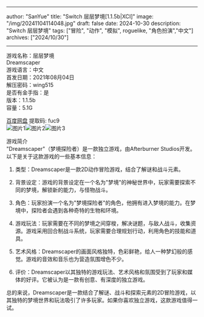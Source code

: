 
---
author: "SanYue"
title: "Switch 层层梦境[1.1.5b|XCI]"
image: "/img/20241104114048.jpg"
draft: false
date: 2024-10-30
description: "Switch 层层梦境"
tags: ["冒险", "动作", "模拟", roguelike, "角色扮演","中文"]
archives: ["2024/10/30"]

---

游戏名称：层层梦境   
Dreamscaper    
游戏语言：中文  
首发日期：2021年08月04日  
解压密码：wing515  
是否有金手指：是  
版本：1.1.5b   
容量：5.1G

[百度网盘](https://pan.baidu.com/s/1zQUEXy8lzGCHKbr0Nn-OpQ) 提取码: fuc9  
![图片1](/img/48801bb4.jpg)![图片2](/img/c537fbf0.jpg)![图片3](/img/df44b2eb.jpg)  

游戏简介  
"Dreamscaper"（梦境探险者）是一款独立游戏，由Afterburner Studios开发。以下是关于这款游戏的一些基本信息：

1. 类型：Dreamscaper是一款2D动作冒险游戏，结合了解谜和战斗元素。

2. 背景设定：游戏的背景设定在一个名为"梦境"的神秘世界中，玩家需要探索不同的梦境，解锁新的能力，与怪物战斗。

3. 角色：玩家扮演一个名为"梦境探险者"的角色，他拥有进入梦境的能力。在梦境中，探险者会遇到各种奇特的生物和环境。

4. 游戏玩法：玩家需要在不同的梦境之间穿梭，解决谜题，与敌人战斗，收集资源。游戏采用回合制战斗系统，玩家需要合理规划行动，利用角色的技能和道具。

5. 艺术风格：Dreamscaper的画面风格独特，色彩鲜艳，给人一种梦幻般的感觉。游戏的音效和音乐也为营造氛围增色不少。

6. 评价：Dreamscaper以其独特的游戏玩法、艺术风格和氛围受到了玩家和媒体的好评。它被认为是一款有创意、有深度的独立游戏。

总的来说，Dreamscaper是一款结合了解谜、战斗和探索元素的2D冒险游戏，以其独特的梦境世界和玩法吸引了许多玩家。如果你喜欢独立游戏，这款游戏值得一试。
